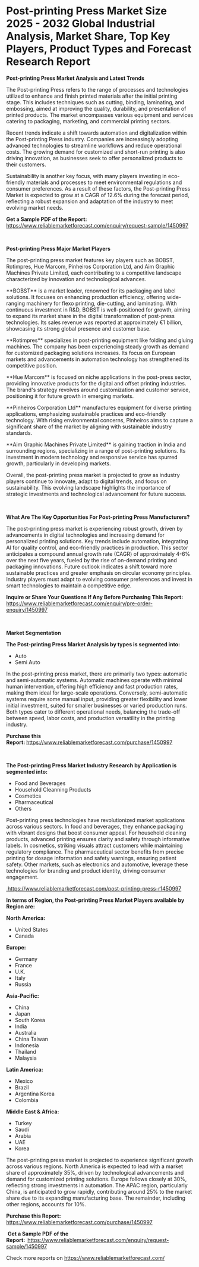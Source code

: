 <p><h1>Post-printing Press Market Size 2025 - 2032 Global Industrial Analysis, Market Share, Top Key Players, Product Types and Forecast Research Report</h1></p><p><strong>Post-printing Press Market Analysis and Latest Trends</strong></p>
<p><p>The Post-printing Press refers to the range of processes and technologies utilized to enhance and finish printed materials after the initial printing stage. This includes techniques such as cutting, binding, laminating, and embossing, aimed at improving the quality, durability, and presentation of printed products. The market encompasses various equipment and services catering to packaging, marketing, and commercial printing sectors.</p><p>Recent trends indicate a shift towards automation and digitalization within the Post-printing Press industry. Companies are increasingly adopting advanced technologies to streamline workflows and reduce operational costs. The growing demand for customized and short-run printing is also driving innovation, as businesses seek to offer personalized products to their customers.</p><p>Sustainability is another key focus, with many players investing in eco-friendly materials and processes to meet environmental regulations and consumer preferences. As a result of these factors, the Post-printing Press Market is expected to grow at a CAGR of 12.6% during the forecast period, reflecting a robust expansion and adaptation of the industry to meet evolving market needs.</p></p>
<p><strong>Get a Sample PDF of the Report:&nbsp;</strong> <a href="https://www.reliablemarketforecast.com/enquiry/request-sample/1450997?utm_campaign=2781&utm_medium=2&utm_source=Github&utm_content=ia&utm_term=27022025&utm_id=post-printing-press">https://www.reliablemarketforecast.com/enquiry/request-sample/1450997</a></p>
<p>&nbsp;</p>
<p><strong>Post-printing Press Major Market Players</strong></p>
<p><p>The post-printing press market features key players such as BOBST, Rotimpres, Hue Marcom, Pinheiros Corporation Ltd, and Aim Graphic Machines Private Limited, each contributing to a competitive landscape characterized by innovation and technological advances.</p><p>**BOBST** is a market leader, renowned for its packaging and label solutions. It focuses on enhancing production efficiency, offering wide-ranging machinery for flexo printing, die-cutting, and laminating. With continuous investment in R&D, BOBST is well-positioned for growth, aiming to expand its market share in the digital transformation of post-press technologies. Its sales revenue was reported at approximately €1 billion, showcasing its strong global presence and customer base.</p><p>**Rotimpres** specializes in post-printing equipment like folding and gluing machines. The company has been experiencing steady growth as demand for customized packaging solutions increases. Its focus on European markets and advancements in automation technology has strengthened its competitive position.</p><p>**Hue Marcom** is focused on niche applications in the post-press sector, providing innovative products for the digital and offset printing industries. The brand's strategy revolves around customization and customer service, positioning it for future growth in emerging markets.</p><p>**Pinheiros Corporation Ltd** manufactures equipment for diverse printing applications, emphasizing sustainable practices and eco-friendly technology. With rising environmental concerns, Pinheiros aims to capture a significant share of the market by aligning with sustainable industry standards.</p><p>**Aim Graphic Machines Private Limited** is gaining traction in India and surrounding regions, specializing in a range of post-printing solutions. Its investment in modern technology and responsive service has spurred growth, particularly in developing markets.</p><p>Overall, the post-printing press market is projected to grow as industry players continue to innovate, adapt to digital trends, and focus on sustainability. This evolving landscape highlights the importance of strategic investments and technological advancement for future success.</p></p>
<p>&nbsp;</p>
<p><strong>What Are The Key Opportunities For Post-printing Press Manufacturers?</strong></p>
<p><p>The post-printing press market is experiencing robust growth, driven by advancements in digital technologies and increasing demand for personalized printing solutions. Key trends include automation, integrating AI for quality control, and eco-friendly practices in production. This sector anticipates a compound annual growth rate (CAGR) of approximately 4-6% over the next five years, fueled by the rise of on-demand printing and packaging innovations. Future outlook indicates a shift toward more sustainable practices and greater emphasis on circular economy principles. Industry players must adapt to evolving consumer preferences and invest in smart technologies to maintain a competitive edge.</p></p>
<p><strong>Inquire or Share Your Questions If Any Before Purchasing This Report:</strong> <a href="https://www.reliablemarketforecast.com/enquiry/pre-order-enquiry/1450997?utm_campaign=2781&utm_medium=2&utm_source=Github&utm_content=ia&utm_term=27022025&utm_id=post-printing-press">https://www.reliablemarketforecast.com/enquiry/pre-order-enquiry/1450997</a></p>
<p>&nbsp;</p>
<p><strong>Market Segmentation</strong></p>
<p><strong>The Post-printing Press Market Analysis by types is segmented into:</strong></p>
<p><ul><li>Auto</li><li>Semi Auto</li></ul></p>
<p><p>In the post-printing press market, there are primarily two types: automatic and semi-automatic systems. Automatic machines operate with minimal human intervention, offering high efficiency and fast production rates, making them ideal for large-scale operations. Conversely, semi-automatic systems require some manual input, providing greater flexibility and lower initial investment, suited for smaller businesses or varied production runs. Both types cater to different operational needs, balancing the trade-off between speed, labor costs, and production versatility in the printing industry.</p></p>
<p><strong>Purchase this Report:&nbsp;</strong><a href="https://www.reliablemarketforecast.com/purchase/1450997?utm_campaign=2781&utm_medium=2&utm_source=Github&utm_content=ia&utm_term=27022025&utm_id=post-printing-press">https://www.reliablemarketforecast.com/purchase/1450997</a></p>
<p>&nbsp;</p>
<p><strong>The Post-printing Press Market Industry Research by Application is segmented into:</strong></p>
<p><ul><li>Food and Beverages</li><li>Household Cleanning Products</li><li>Cosmetics</li><li>Pharmaceutical</li><li>Others</li></ul></p>
<p><p>Post-printing press technologies have revolutionized market applications across various sectors. In food and beverages, they enhance packaging with vibrant designs that boost consumer appeal. For household cleaning products, advanced printing ensures clarity and safety through informative labels. In cosmetics, striking visuals attract customers while maintaining regulatory compliance. The pharmaceutical sector benefits from precise printing for dosage information and safety warnings, ensuring patient safety. Other markets, such as electronics and automotive, leverage these technologies for branding and product identity, driving consumer engagement.</p></p>
<p><a href="https://www.reliablemarketforecast.com/post-printing-press-r1450997?utm_campaign=2781&utm_medium=2&utm_source=Github&utm_content=ia&utm_term=27022025&utm_id=post-printing-press">&nbsp;https://www.reliablemarketforecast.com/post-printing-press-r1450997</a></p>
<p><strong>In terms of Region, the Post-printing Press Market Players available by Region are:</strong></p>
<p>
    <p> <strong> North America: </strong>
        <ul>
            <li>United States</li>
            <li>Canada</li>
        </ul>
        </p> 
    <p> <strong> Europe: </strong>
        <ul>
            <li>Germany</li>
            <li>France</li>
            <li>U.K.</li>
            <li>Italy</li>
            <li>Russia</li>
        </ul>
        </p> 
    <p> <strong> Asia-Pacific: </strong>
        <ul>
            <li>China</li>
            <li>Japan</li>
            <li>South Korea</li>
            <li>India</li>
            <li>Australia</li>
            <li>China Taiwan</li>
            <li>Indonesia</li>
            <li>Thailand</li>
            <li>Malaysia</li>
        </ul>
        </p> 
    <p> <strong> Latin America: </strong>
        <ul>
            <li>Mexico</li>
            <li>Brazil</li>
            <li>Argentina Korea</li>
            <li>Colombia</li>
        </ul>
        </p> 
    <p> <strong> Middle East & Africa: </strong>
        <ul>
            <li>Turkey</li>
            <li>Saudi</li>
            <li>Arabia</li>
            <li>UAE</li>
            <li>Korea</li>
        </ul>
    </p>
    </p>
<p><p>The post-printing press market is projected to experience significant growth across various regions. North America is expected to lead with a market share of approximately 35%, driven by technological advancements and demand for customized printing solutions. Europe follows closely at 30%, reflecting strong investments in automation. The APAC region, particularly China, is anticipated to grow rapidly, contributing around 25% to the market share due to its expanding manufacturing base. The remainder, including other regions, accounts for 10%.</p></p>
<p><strong>Purchase this Report: </strong><a href="https://www.reliablemarketforecast.com/purchase/1450997?utm_campaign=2781&utm_medium=2&utm_source=Github&utm_content=ia&utm_term=27022025&utm_id=post-printing-press">https://www.reliablemarketforecast.com/purchase/1450997</a></p>
<p>&nbsp;<strong>Get a Sample PDF of the Report:&nbsp;&nbsp;</strong><a href="https://www.reliablemarketforecast.com/enquiry/request-sample/1450997?utm_campaign=2781&utm_medium=2&utm_source=Github&utm_content=ia&utm_term=27022025&utm_id=post-printing-press">https://www.reliablemarketforecast.com/enquiry/request-sample/1450997</a></p>
<p><strong></strong></p>
<p>Check more reports on <a href="https://www.reliablemarketforecast.com/?utm_campaign=2781&utm_medium=2&utm_source=Github&utm_content=ia&utm_term=27022025&utm_id=post-printing-press">https://www.reliablemarketforecast.com/</a></p>